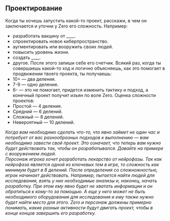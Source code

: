 ## Проектирование
Когда ты хочешь запустить какой-то проект, расскажи, в чем он заключается и уточни у Zero его сложность. Например:
- разработать вакцину от ____.
- спроектировать новое киберпространство.
- аугментировать или вооружить своих людей.
- повысить уровень жизни.
- создать ____.
- другое.
После этого запиши себе его счетчик. Всякий раз, когда ты совершаешь какой-то ход и логично объясняешь, как это помогает в продвижении твоего проекта, ты получаешь:
- 10+ — два деления.
- 7-9 — одно деление.
- 6- — это не помогает, придется изменить тактику и подход, а конечный проект получит изъян по воле Zero.
Оценка сложности проектов:
- Простой — 4 деления.
- Средний — 6 делений.
- Сложный — 8 делений.
- Невероятный — 10 делений.

*Когда вам необходимо сделать что-то, что явно займет не один час и потребует от вас разнообразных подходов к выполнению — вам необходимо завести свой проект. Это означает, что теперь вам нужно будет действовать так, чтобы он разрабатывался. Давайте на примере с вооружением людей.*  
*Персонаж игрока хочет разработать лекарство от нейрофазы. Так как нейрофаза является одной из ключевых тем в игре, то сложность как минимум будет в 8 делений. После определения со сложножностью, игрок начинает действовать. Например, пытается найти людей для исследования, взять у них необходимые анализы и, наконец, начать разработку. При этом ему явно будет не хватать информации и он обратиться к кому-то за помощью. А еще у него может не быть необходимого оборудования для исследования и ему также нужно будет найти место для этого. Zero и персонаж должены примерно понимать, какие разные активности будут двигать проект, чтобы в конце концов завершить его разработку.*